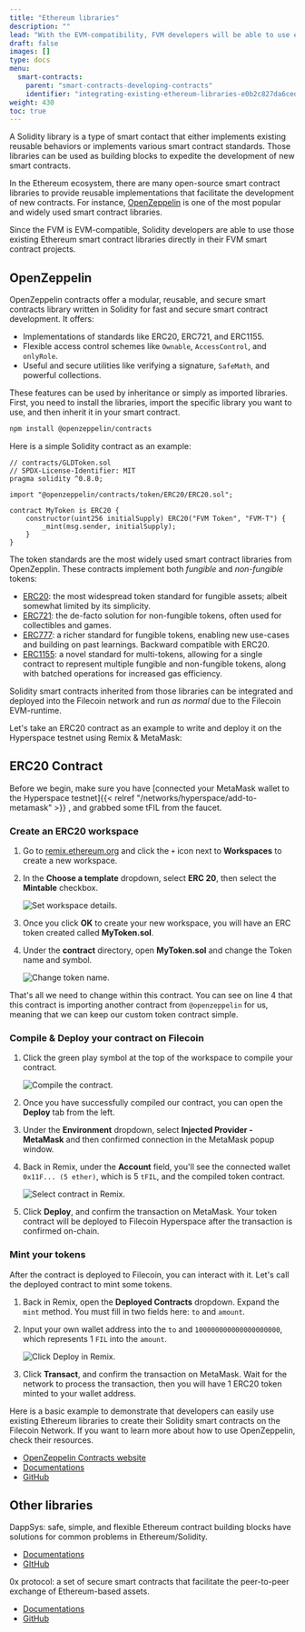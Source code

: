 ```yaml
---
title: "Ethereum libraries"
description: ""
lead: "With the EVM-compatibility, FVM developers will be able to use existing Ethereum smart contract libraries to build and deploy solidity smart contract on the Filecoin network."
draft: false
images: []
type: docs
menu:
  smart-contracts:
    parent: "smart-contracts-developing-contracts"
    identifier: "integrating-existing-ethereum-libraries-e0b2c827da6ced7e92bfaf452add675c"
weight: 430
toc: true
---
```


A Solidity library is a type of smart contact that either implements existing reusable behaviors or implements various smart contract standards. Those libraries can be used as building blocks to expedite the development of new smart contracts.

In the Ethereum ecosystem, there are many open-source smart contract libraries to provide reusable implementations that facilitate the development of new contracts. For instance, [OpenZeppelin](https://www.openzeppelin.com/contracts) is one of the most popular and widely used smart contract libraries.

Since the FVM is EVM-compatible, Solidity developers are able to use those existing Ethereum smart contract libraries directly in their FVM smart contract projects.

## OpenZeppelin

OpenZeppelin contracts offer a modular, reusable, and secure smart contracts library written in Solidity for fast and secure smart contract development. It offers:

- Implementations of standards like ERC20, ERC721, and ERC1155.
- Flexible access control schemes like `Ownable`, `AccessControl`, and `onlyRole`.
- Useful and secure utilities like verifying a signature, `SafeMath`, and powerful collections.

These features can be used by inheritance or simply as imported libraries. First, you need to install the libraries, import the specific library you want to use, and then inherit it in your smart contract.

```bash
npm install @openzeppelin/contracts
```

Here is a simple Solidity contract as an example:

```solidity
// contracts/GLDToken.sol
// SPDX-License-Identifier: MIT
pragma solidity ^0.8.0;

import "@openzeppelin/contracts/token/ERC20/ERC20.sol";

contract MyToken is ERC20 {
    constructor(uint256 initialSupply) ERC20("FVM Token", "FVM-T") {
        _mint(msg.sender, initialSupply);
    }
}
```

The token standards are the most widely used smart contract libraries from OpenZepplin. These contracts implement both _fungible_ and _non-fungible_ tokens:

- [ERC20](https://docs.openzeppelin.com/contracts/4.x/erc20): the most widespread token standard for fungible assets; albeit somewhat limited by its simplicity.
- [ERC721](https://docs.openzeppelin.com/contracts/4.x/erc721): the de-facto solution for non-fungible tokens, often used for collectibles and games.
- [ERC777](https://docs.openzeppelin.com/contracts/4.x/erc777): a richer standard for fungible tokens, enabling new use-cases and building on past learnings. Backward compatible with ERC20.
- [ERC1155](https://docs.openzeppelin.com/contracts/4.x/erc1155): a novel standard for multi-tokens, allowing for a single contract to represent multiple fungible and non-fungible tokens, along with batched operations for increased gas efficiency.

Solidity smart contracts inherited from those libraries can be integrated and deployed into the Filecoin network and run _as normal_ due to the Filecoin EVM-runtime.

Let's take an ERC20 contract as an example to write and deploy it on the Hyperspace testnet using Remix & MetaMask:

## ERC20 Contract

Before we begin, make sure you have [connected your MetaMask wallet to the Hyperspace testnet]{{< relref "/networks/hyperspace/add-to-metamask" >}} , and grabbed some tFIL from the faucet.

### Create an ERC20 workspace

1. Go to [remix.ethereum.org](https://remix.ethereum.org/) and click the `+` icon next to **Workspaces** to create a new workspace.
2. In the **Choose a template** dropdown, select **ERC 20**, then select the **Mintable** checkbox.

   ![Set workspace details.](create-a-workspace-details.png)

3. Once you click **OK** to create your new workspace, you will have an ERC token created called **MyToken.sol**.
4. Under the **contract** directory, open **MyToken.sol** and change the Token name and symbol.

   ![Change token name.](customize-change-token-name.png)

That's all we need to change within this contract. You can see on line 4 that this contract is importing another contract from `@openzeppelin` for us, meaning that we can keep our custom token contract simple.

### Compile & Deploy your contract on Filecoin

1. Click the green play symbol at the top of the workspace to compile your contract.

   ![Compile the contract.](compile-compile.png)

2. Once you have successfully compiled our contract, you can open the **Deploy** tab from the left.
3. Under the **Environment** dropdown, select **Injected Provider - MetaMask** and then confirmed connection in the MetaMask popup window.
4. Back in Remix, under the **Account** field, you'll see the connected wallet `0x11F... (5 ether)`, which is 5 `tFIL`, and the compiled token contract.

   ![Select contract in Remix.](deploy-select-contract.png)

5. Click **Deploy**, and confirm the transaction on MetaMask. Your token contract will be deployed to Filecoin Hyperspace after the transaction is confirmed on-chain.

### Mint your tokens

After the contract is deployed to Filecoin, you can interact with it. Let's call the deployed contract to mint some tokens.

1. Back in Remix, open the **Deployed Contracts** dropdown. Expand the `mint` method. You must fill in two fields here: `to` and `amount`.
1. Input your own wallet address into the `to` and `100000000000000000000`, which represents 1 `FIL` into the `amount`.

   ![Click Deploy in Remix.](deploy-remix-deploy.png)

1. Click **Transact**, and confirm the transaction on MetaMask. Wait for the network to process the transaction, then you will have 1 ERC20 token minted to your wallet address.

Here is a basic example to demonstrate that developers can easily use existing Ethereum libraries to create their Solidity smart contracts on the Filecoin Network. If you want to learn more about how to use OpenZeppelin, check their resources.

- [OpenZeppelin Contracts website](https://www.openzeppelin.com/contracts)
- [Documentations](https://docs.openzeppelin.com/contracts/4.x/)
- [GitHub](https://github.com/OpenZeppelin/openzeppelin-contracts)

## Other libraries

DappSys: safe, simple, and flexible Ethereum contract building blocks have solutions for common problems in Ethereum/Solidity.

- [Documentations](https://dappsys.readthedocs.io/en/latest/)
- [GItHub](https://github.com/dapphub/dappsys)

0x protocol: a set of secure smart contracts that facilitate the peer-to-peer exchange of Ethereum-based assets.

- [Documentations](https://docs.0x.org/introduction/introduction-to-0x)
- [GitHub](https://github.com/0xProject)
